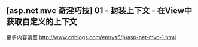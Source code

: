 ## [asp.net mvc 奇淫巧技] 01 - 封装上下文 - 在View中获取自定义的上下文  

更多内容请至
http://www.cnblogs.com/emrys5/p/asp-net-mvc-1.html
